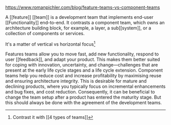 https://www.romanpichler.com/blog/feature-teams-vs-component-teams

A [[feature]] [[team]] is a development team that implements end-user [[Functionality]] end-to-end. It contrasts a component team, which owns an architecture building block, for example, a layer, a sub[[system]], or a collection of components or services.

It's a matter of vertical vs horizontal focus[^1]

Features teams allow you to move fast, add new functionality, respond to user [[feedback]], and adapt your product. This makes them better suited for coping with innovation, uncertainty, and change—challenges that are present at the early life cycle stages and a life cycle extension. Component teams help you reduce cost and increase profitability by maximising reuse and ensuring architecture integrity. This is desirable for mature and declining products, where you typically focus on incremental enhancements and bug fixes, and cost reduction. Consequently, it can be beneficial to change the team setup after a product has entered the maturity stage. But this should always be done with the agreement of the development teams.

[^1]: Contrast it with [[4 types of teams]]